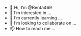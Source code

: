 - 👋 Hi, I’m @Benta469
- 👀 I’m interested in ...
- 🌱 I’m currently learning ...
- 💞️ I’m looking to collaborate on ...
- 📫 How to reach me ...

<!---
Benta469/Benta469 is a ✨ special ✨ repository because its `README.md` (this file) appears on your GitHub profile.
You can click the Preview link to take a look at your changes.
--->
